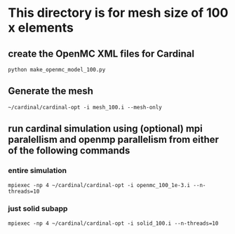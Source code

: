 # This directory is for mesh size of 100 x elements
## create the OpenMC XML files for Cardinal
`python make_openmc_model_100.py`
## Generate the mesh
`~/cardinal/cardinal-opt -i mesh_100.i --mesh-only`
## run cardinal simulation using (optional) mpi paralellism and openmp parallelism from either of the following commands
### entire simulation
`mpiexec -np 4 ~/cardinal/cardinal-opt -i openmc_100_1e-3.i --n-threads=10`
### just solid subapp
`mpiexec -np 4 ~/cardinal/cardinal-opt -i solid_100.i --n-threads=10`